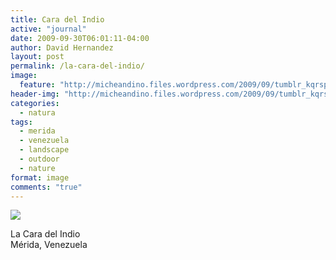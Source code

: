 ```yaml
---
title: Cara del Indio
active: "journal"
date: 2009-09-30T06:01:11-04:00
author: David Hernandez
layout: post
permalink: /la-cara-del-indio/
image:
  feature: "http://micheandino.files.wordpress.com/2009/09/tumblr_kqrspzbwto1qa1qgjo1_1280.jpg"
header-img: "http://micheandino.files.wordpress.com/2009/09/tumblr_kqrspzbwto1qa1qgjo1_1280.jpg"
categories:
  - natura
tags:
  - merida
  - venezuela
  - landscape
  - outdoor
  - nature
format: image
comments: "true"
---
```

<a href="http://micheandino.files.wordpress.com/2009/09/tumblr_kqrspzbwto1qa1qgjo1_1280.jpg" class="popup"  title="La Cara del Indio" data-caption="© 2009 by David Hernández">
<img src="http://micheandino.files.wordpress.com/2009/09/tumblr_kqrspzbwto1qa1qgjo1_1280.jpg"></a>

La Cara del Indio<br>
Mérida, Venezuela
